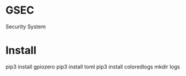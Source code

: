 # GSEC
Security System

# Install
pip3 install gpiozero
pip3 install toml
pip3 install coloredlogs 
mkdir logs
